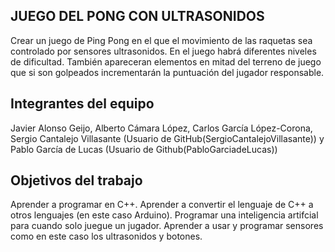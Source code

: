## **JUEGO DEL PONG CON ULTRASONIDOS**

Crear un juego de Ping Pong en el que el movimiento de las raquetas sea controlado por sensores ultrasonidos.
En el juego habrá diferentes niveles de dificultad.
También apareceran elementos en mitad del terreno de juego que si son golpeados incrementarán la puntuación del jugador responsable.

## Integrantes del equipo

Javier Alonso Geijo,
Alberto Cámara López,
Carlos García López-Corona,
Sergio Cantalejo Villasante (Usuario de GitHub(SergioCantalejoVillasante)) y 
Pablo García de Lucas (Usuario de Github(PabloGarciadeLucas))

## Objetivos del trabajo

Aprender a programar en C++. Aprender a convertir el lenguaje de C++ a otros lenguajes (en este caso Arduino). Programar una inteligencia artifcial para cuando solo juegue un jugador. Aprender a usar y programar sensores como en este caso los ultrasonidos y botones.

 
